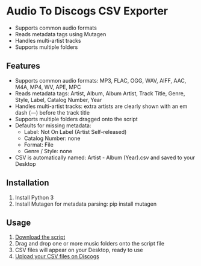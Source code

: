 # Audio To Discogs CSV Exporter

- Supports common audio formats
- Reads metadata tags using Mutagen
- Handles multi-artist tracks
- Supports multiple folders

## Features

- Supports common audio formats: MP3, FLAC, OGG, WAV, AIFF, AAC, M4A, MP4, WV, APE, MPC
- Reads metadata tags: Artist, Album, Album Artist, Track Title, Genre, Style, Label, Catalog Number, Year
- Handles multi-artist tracks: extra artists are clearly shown with an em dash (—) before the track title
- Supports multiple folders dragged onto the script
- Defaults for missing metadata:
  - Label: Not On Label (Artist Self-released)
  - Catalog Number: none
  - Format: File
  - Genre / Style: none
- CSV is automatically named: Artist - Album (Year).csv and saved to your Desktop

## Installation

1. Install Python 3
2. Install Mutagen for metadata parsing:
   pip install mutagen

## Usage

1. [Download the script](https://github.com/chr1sx/Audio-To-Discogs-CSV-Exporter/archive/refs/heads/main.zip)
2. Drag and drop one or more music folders onto the script file
3. CSV files will appear on your Desktop, ready to use
4. [Upload your CSV files on Discogs](https://www.discogs.com/release/csv_to_draft)
